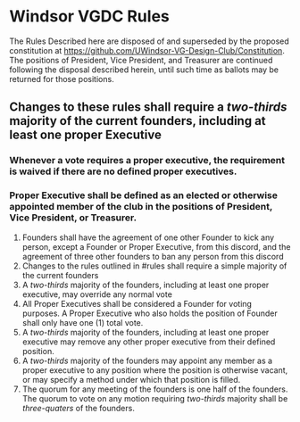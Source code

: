 # Windsor VGDC Rules

The Rules Described here are disposed of and superseded by the proposed constitution at <https://github.com/UWindsor-VG-Design-Club/Constitution>. The positions of President, Vice President, and Treasurer are continued following the disposal described herein, until such time as ballots may be returned for those positions.

## Changes to these rules shall require a *two-thirds* majority of the current founders, including at least one proper Executive

### Whenever a vote requires a proper executive, the requirement is waived if there are no defined proper executives.
### Proper Executive shall be defined as an elected or otherwise appointed member of the club in the positions of President, Vice President, or Treasurer. 

1. Founders shall have the agreement of one other Founder to kick any person, except a Founder or Proper Executive, from this discord, and the agreement of three other founders to ban any person from this discord
2. Changes to the rules outlined in #rules shall require a simple majority of the current founders
3. A *two-thirds* majority of the founders, including at least one proper executive, may override any normal vote
4. All Proper Executives shall be considered a Founder for voting purposes. A Proper Executive who also holds the position of Founder shall only have one (1) total vote.
5. A *two-thirds* majority of the founders, including at least one proper executive may remove any other proper executive from their defined position. 
6. A *two-thirds* majority of the founders may appoint any member as a proper executive to any position where the position is otherwise vacant, or may specify a method under which that position is filled.
7. The quorum for any meeting of the founders is one half of the founders. The quorum to vote on any motion requiring *two-thirds* majority shall be *three-quaters* of the founders.
